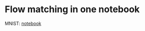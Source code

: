 # Flow matching in one notebook

MNIST: [notebook](https://github.com/gboduljak/flow-matching/blob/master/mnist_cfm.ipynb)
